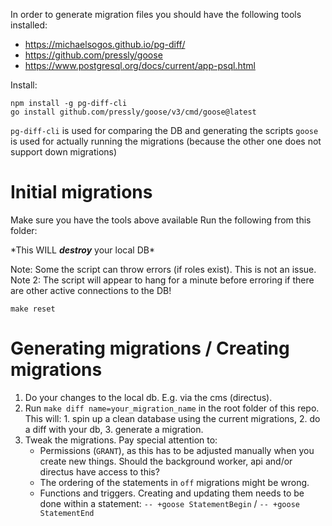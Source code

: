 In order to generate migration files you should have the following tools installed:

- https://michaelsogos.github.io/pg-diff/
- https://github.com/pressly/goose
- https://www.postgresql.org/docs/current/app-psql.html

Install:

```
npm install -g pg-diff-cli
go install github.com/pressly/goose/v3/cmd/goose@latest

```

`pg-diff-cli` is used for comparing the DB and generating the scripts
`goose` is used for actually running the migrations (because the other one does not support down migrations)

# Initial migrations

Make sure you have the tools above available
Run the following from this folder:

\*This WILL **_destroy_** your local DB\*

Note: Some the script can throw errors (if roles exist). This is not an issue.
Note 2: The script will appear to hang for a minute before erroring if there are other active connections to the DB!

```
make reset
```

# Generating migrations / Creating migrations

1. Do your changes to the local db. E.g. via the cms (directus).
2. Run `make diff name=your_migration_name` in the root folder of this repo. This will: 1. spin up a clean database using the current migrations, 2. do a diff with your db, 3. generate a migration.
3. Tweak the migrations. Pay special attention to:
   - Permissions (`GRANT`), as this has to be adjusted manually when you create new things. Should the background worker, api and/or directus have access to this?
   - The ordering of the statements in `off` migrations might be wrong.
   - Functions and triggers. Creating and updating them needs to be done within a statement: `-- +goose StatementBegin` / `-- +goose StatementEnd`
